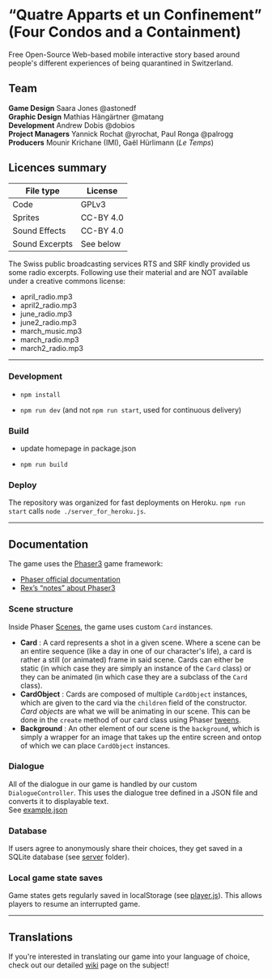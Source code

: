 # “Quatre Apparts et un Confinement” (Four Condos and a Containment)

Free Open-Source Web-based mobile interactive story based around people's different experiences of being quarantined in Switzerland.

## Team

**Game Design** Saara Jones @astonedf<br>
**Graphic Design** Mathias Hängärtner @matang<br>
**Development** Andrew Dobis @dobios<br>
**Project Managers** Yannick Rochat @yrochat, Paul Ronga @palrogg<br>
**Producers** Mounir Krichane (IMI), Gaël Hürlimann (*Le Temps*)

## Licences summary

| File type | License |
|-|-|
| Code | GPLv3 |
| Sprites | CC-BY 4.0 |
| Sound Effects | CC-BY 4.0 |
| Sound Excerpts | See below |

The Swiss public broadcasting services RTS and SRF kindly provided us some radio excerpts. Following use their material and are NOT available under a creative commons license:
* april_radio.mp3
* april2_radio.mp3
* june_radio.mp3
* june2_radio.mp3
* march_music.mp3
* march_radio.mp3
* march2_radio.mp3


---

### Development

* `npm install`

* `npm run dev` (and not `npm run start`, used for continuous delivery)

### Build

* update homepage in package.json

* `npm run build`  

### Deploy

The repository was organized for fast deployments on Heroku. `npm run start` calls `node ./server_for_heroku.js`.

---

## Documentation  
The game uses the [Phaser3](https://phaser.io/phaser3) game framework:
* [Phaser official documentation](https://photonstorm.github.io/phaser3-docs/Phaser.GameObjects.Group.html)
* [Rex’s “notes” about Phaser3](https://rexrainbow.github.io/phaser3-rex-notes/docs/site/game/)

### Scene structure  
Inside Phaser [Scenes](https://photonstorm.github.io/phaser3-docs/Phaser.Scene.html), the game uses custom `Card` instances.
- __Card__ : A card represents a shot in a given scene. Where a scene can be an entire sequence (like a day in one of our character's life),
 a card is rather a still (or animated) frame in said scene. Cards can either be static (in which case they are simply an instance of the `Card` class) or they can be animated (in which case they are a subclass of the `Card` class).  
 - __CardObject__ : Cards are composed of multiple `CardObject` instances, which are given to the card via the `children` field of the constructor. _Card objects_ are what we will be animating in our scene. This can be done in the `create` method of our card class using Phaser [tweens](https://photonstorm.github.io/phaser3-docs/Phaser.Tweens.Tween.html).  
 - __Background__ : An other element of our scene is the `background`, which is simply a wrapper for an image that takes up the entire screen and ontop of which we can place `CardObject` instances.  

### Dialogue  
All of the dialogue in our game is handled by our custom `DialogueController`. This uses the dialogue tree defined in a JSON file and converts it to displayable text.   
See [example.json](src/dialogue/en/example.json)  

### Database
If users agree to anonymously share their choices, they get saved in a SQLite database (see [server](server) folder).

### Local game state saves
Game states gets regularly saved in localStorage (see [player.js](src/core/player.js)). This allows players to resume an interrupted game.
  
-----

## Translations  
If you're interested in translating our game into your language of choice, check out our detailed [wiki](https://github.com/IMI-initiative/quatre-apparts-et-un-confinement/wiki/Translations) page on the subject!   

  
